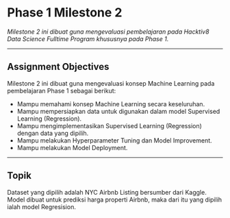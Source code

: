 # Phase 1 Milestone 2

_Milestone 2 ini dibuat guna mengevaluasi pembelajaran pada Hacktiv8 Data Science Fulltime Program khususnya pada Phase 1._

---

## Assignment Objectives

Milestone 2 ini dibuat guna mengevaluasi konsep Machine Learning pada pembelajaran Phase 1 sebagai berikut:

- Mampu memahami konsep Machine Learning secara keseluruhan.
- Mampu mempersiapkan data untuk digunakan dalam model Supervised Learning (Regression).
- Mampu mengimplementasikan Supervised Learning (Regression) dengan data yang dipilih.
- Mampu melakukan Hyperparameter Tuning dan Model Improvement.
- Mampu melakukan Model Deployment.

---

## Topik

Dataset yang dipilih adalah NYC Airbnb Listing bersumber dari Kaggle. Model dibuat untuk prediksi harga properti Airbnb, maka dari itu yang dipilih ialah model Regresision.
